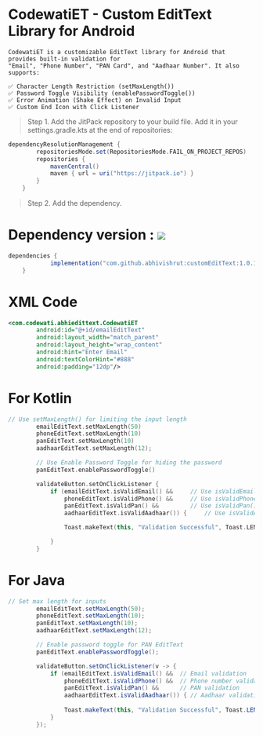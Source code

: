 # CodewatiET - Custom EditText Library for Android
```
CodewatiET is a customizable EditText library for Android that provides built-in validation for
"Email", "Phone Number", "PAN Card", and "Aadhaar Number". It also supports:

✅ Character Length Restriction (setMaxLength())
✅ Password Toggle Visibility (enablePasswordToggle())
✅ Error Animation (Shake Effect) on Invalid Input
✅ Custom End Icon with Click Listener
```


> Step 1. Add the JitPack repository to your build file.
> Add it in your settings.gradle.kts at the end of repositories:

```gradle
dependencyResolutionManagement {
		repositoriesMode.set(RepositoriesMode.FAIL_ON_PROJECT_REPOS)
		repositories {
			mavenCentral()
			maven { url = uri("https://jitpack.io") }
		}
	}
```
> Step 2. Add the dependency.
# Dependency version : [![](https://jitpack.io/v/abhivishrut/customEditText.svg)](https://jitpack.io/#abhivishrut/customEditText)

```gradle
dependencies {
	        implementation("com.github.abhivishrut:customEditText:1.0.1")
	}
```

# XML Code
```xml
<com.codewati.abhiedittext.CodewatiET
        android:id="@+id/emailEditText"
        android:layout_width="match_parent"
        android:layout_height="wrap_content"
        android:hint="Enter Email"
        android:textColorHint="#888"
        android:padding="12dp"/>
```
# For Kotlin
```kotlin
// Use setMaxLength() for limiting the input length
        emailEditText.setMaxLength(50)
        phoneEditText.setMaxLength(10)
        panEditText.setMaxLength(10)
        aadhaarEditText.setMaxLength(12);

        // Use Enable Password Toggle for hiding the password
        panEditText.enablePasswordToggle()

        validateButton.setOnClickListener {
            if (emailEditText.isValidEmail() &&     // Use isValidEmail() for email validation
                phoneEditText.isValidPhone() &&     // Use isValidPhone() for phone number validation
                panEditText.isValidPan() &&         // Use isValidPan() for PAN validation
                aadhaarEditText.isValidAadhaar()) {     // Use isValidAadhaar() for Aadhaar validation

                Toast.makeText(this, "Validation Successful", Toast.LENGTH_SHORT).show()

            }
        }
```

# For Java
```java
// Set max length for inputs
        emailEditText.setMaxLength(50);
        phoneEditText.setMaxLength(10);
        panEditText.setMaxLength(10);
        aadhaarEditText.setMaxLength(12);

        // Enable password toggle for PAN EditText
        panEditText.enablePasswordToggle();

        validateButton.setOnClickListener(v -> {
            if (emailEditText.isValidEmail() &&  // Email validation
                phoneEditText.isValidPhone() &&  // Phone number validation
                panEditText.isValidPan() &&      // PAN validation
                aadhaarEditText.isValidAadhaar()) { // Aadhaar validation
                
                Toast.makeText(this, "Validation Successful", Toast.LENGTH_SHORT).show();
            }
        });
```
